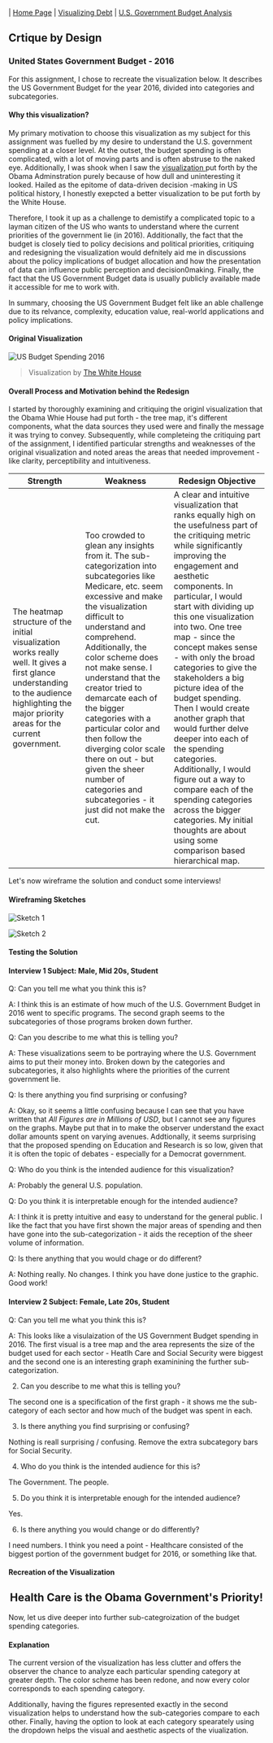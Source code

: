| [Home Page](https://sajujya.github.io/tswd-portfolio-sajujya/) | [Visualizing Debt](visualizing-government-debt) | [U.S. Government Budget Analysis](critique_by_design)

## Crtique by Design

### United States Government Budget - 2016 

For this assignment, I chose to recreate the visualization below. It describes the US Government Budget for the year 2016, divided into categories and subcategories. 

#### Why this visualization? 

My primary motivation to choose this visualization as my subject for this assignment was fuelled by my desire to understand the U.S. government spending at a closer level. At the outset, the budget spending is often complicated, with a lot of moving parts and is often abstruse to the naked eye. Additionally, I was shook when I saw the <a href="https://obamawhitehouse.archives.gov/interactive-budget"> visualization </a> put forth by the Obama Adminstration purely because of how dull and uninteresting it looked. Hailed as the epitome of data-driven decision -making in US political history, I honestly exepcted a better visualization to be put forth by the White House. 

Therefore, I took it up as a challenge to demistify a complicated topic to a layman citizen of the US who wants to understand where the current priorities of the government lie (in 2016). Additionally, the fact that the budget is closely tied to policy decisions and political priorities, critiquing and redesigning the visualization would defnitely aid me in discussions about the policy implications of budget allocation and how the presentation of data can influence public perception and decision0making. Finally, the fact that the US Government Budget data is usually publicly available made it accessible for me to work with. 

In summary, choosing the US Government Budget felt like an able challenge due to its relvance, complexity, education value, real-world applications and policy implications. 



#### Original Visualization
![US Budget Spending 2016](US_Budget_Spending.jpg)
> Visualization by <a href="https://obamawhitehouse.archives.gov/interactive-budget"> The White House </a>

#### Overall Process and Motivation behind the Redesign 

I started by thoroughly examining and critiquing the originl visualization that the Obama Whie House had put forth - the tree map, it's different components, what the data sources they used were and finally the message it was trying to convey. Subsequently, while completeing the critiquing part of the assignment, I identified particular strengths and weaknesses of the original visualization and noted areas the areas that needed improvement - like clarity, perceptibility and intuitiveness. 

| Strength | Weakness | Redesign Objective |
| ------------- | ------------- |------------- | 
| The heatmap structure of the initial visualization works really well. It gives a first glance understanding to the audience highlighting the major priority areas for the current government. | Too crowded to glean any insights from it. The sub-categorization into subcategories like Medicare, etc. seem excessive and make the visualization difficult to understand and comprehend. Additionally, the color scheme does not make sense. I understand that the creator tried to demarcate each of the bigger categories with a particular color and then follow the diverging color scale there on out - but given the sheer number of categories and subcategories - it just did not make the cut. | A clear and intuitive visualization that ranks equally high on the usefulness part of the critiquing metric while significantly improving the engagement and aesthetic components. In particular,  I would start with dividing up this one visualization into two. One tree map - since the concept makes sense - with only the broad categories to give the stakeholders a big picture idea of the budget spending. Then I would create another graph that would further delve deeper into each of the spending categories. Additionally, I would figure out a way to compare each of the spending categories across the bigger categories. My initial thoughts are about using some comparison based hierarchical map.|

Let's now wireframe the solution and conduct some interviews!

#### Wireframing Sketches

![Sketch 1](Wireframe_1.jpeg)

![Sketch 2](Wireframe_2.jpeg)

#### Testing the Solution

#### Interview 1 Subject: Male, Mid 20s, Student 

Q: Can you tell me what you think this is? 

A: I think this is an estimate of how much of the U.S. Government Budget in 2016 went to specific programs. The second graph seems to the subcategories of those programs broken down further. 

Q: Can you describe to me what this is telling you? 

A: These visualizations seem to be portraying where the U.S. Government aims to put their money into. Broken down by the categories and subcategories, it also highlights where the priorities of the current government lie. 

Q: Is there anything you find surprising or confusing? 

A: Okay, so it seems a little confusing because I can see that you have written that _All Figures are in Millions of USD_, but I cannot see any figures on the graphs. Maybe put that in to make the observer understand the exact dollar amounts spent on varying avenues. Addtionally, it seems surprising that the proposed spending on Education and Research is so low, given that it is often the topic of debates - especially for a Democrat government. 

Q: Who do you think is the intended audience for this visualization? 

A: Probably the general U.S. population. 

Q: Do you think it is interpretable enough for the intended audience? 

A: I think it is pretty intuitive and easy to understand for the general public. I like the fact that you have first shown the major areas of spending and then have gone into the sub-categorization - it aids the reception of the sheer volume of information. 

Q: Is there anything that you would chage or do different? 

A: Nothing really. No changes. I think you have done justice to the graphic. Good work!

#### Interview 2 Subject: Female, Late 20s, Student

Q: Can you tell me what you think this is? 

A: This looks like a visulaization of the US Government Budget spending in 2016. The first visual is a tree map and the area represents the size of the budget used for each sector - Heatlh Care and Social Security were biggest and the second one is an interesting graph examinining the further sub-categorization.  

2. Can you describe to me what this is telling you? 

The second one is a specification of the first graph - it shows me the sub-category of each sector and how much of the budget was spent in each. 

3. Is there anything you find surprising or confusing? 

Nothing is reall surprising / confusing. Remove the extra subcategory bars for Social Security. 

4. Who do you think is the intended audience for this is? 

The Government. The people. 

5. Do you think it is interpretable enough for the intended audience? 

Yes.

6. Is there anything you would change or do differently? 

I need numbers. I think you need a point - Healthcare consisted of the biggest portion of the government budget for 2016, or something like that.

#### Recreation of the Visualization


<div align="center"> <h2> Health Care is the Obama Government's Priority! </h2> </div>


<div class="flourish-embed flourish-hierarchy" data-src="visualisation/15051959"><script src="https://public.flourish.studio/resources/embed.js"></script></div>

Now, let us dive deeper into further sub-categroization of the budget spending categories. 

<div class="flourish-embed flourish-hierarchy" data-src="visualisation/15051181"><script src="https://public.flourish.studio/resources/embed.js"></script></div>

#### Explanation

The current version of the visualization has less clutter and offers the observer the chance to analyze each particular spending category at greater depth. The color scheme has been redone, and now every color corresponds to each spending category. 

Additionally, having the figures represented exactly in the second visualization helps to understand how the sub-categories compare to each other. Finally, having the option to look at each category spearately using the dropdown helps the visual and aesthetic aspects of the viualization. 
